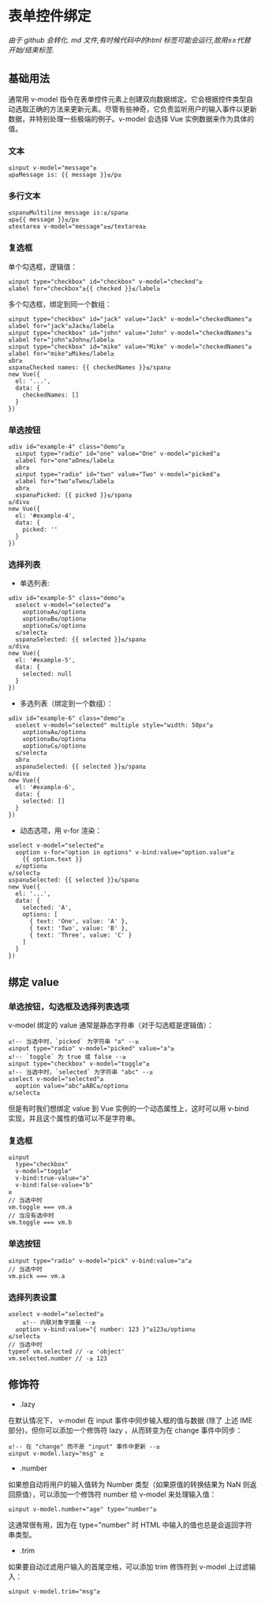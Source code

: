 # 表单控件绑定
###### 由于 github 会转化. md 文件,有时候代码中的html 标签可能会运行,故用≤≥代替开始/结束标签.

## 基础用法

通常用 v-model 指令在表单控件元素上创建双向数据绑定。它会根据控件类型自动选取正确的方法来更新元素。尽管有些神奇，它负责监听用户的输入事件以更新数据，并特别处理一些极端的例子。v-model 会选择 Vue 实例数据来作为具体的值。


### 文本
```
≤input v-model="message"≥
≤p≥Message is: {{ message }}≤/p≥
```

### 多行文本
```
≤span≥Multiline message is:≤/span≥
≤p≥{{ message }}≤/p≥
≤textarea v-model="message"≥≤/textarea≥
```

### 复选框

单个勾选框，逻辑值：
```
≤input type="checkbox" id="checkbox" v-model="checked"≥
≤label for="checkbox"≥{{ checked }}≤/label≥
```

多个勾选框，绑定到同一个数组：
```
≤input type="checkbox" id="jack" value="Jack" v-model="checkedNames"≥
≤label for="jack"≥Jack≤/label≥
≤input type="checkbox" id="john" value="John" v-model="checkedNames"≥
≤label for="john"≥John≤/label≥
≤input type="checkbox" id="mike" value="Mike" v-model="checkedNames"≥
≤label for="mike"≥Mike≤/label≥
≤br≥
≤span≥Checked names: {{ checkedNames }}≤/span≥
new Vue({
  el: '...',
  data: {
    checkedNames: []
  }
})
```

### 单选按钮
```
≤div id="example-4" class="demo"≥
  ≤input type="radio" id="one" value="One" v-model="picked"≥
  ≤label for="one"≥One≤/label≥
  ≤br≥
  ≤input type="radio" id="two" value="Two" v-model="picked"≥
  ≤label for="two"≥Two≤/label≥
  ≤br≥
  ≤span≥Picked: {{ picked }}≤/span≥
≤/div≥
new Vue({
  el: '#example-4',
  data: {
    picked: ''
  }
})
```

### 选择列表

- 单选列表:
```
≤div id="example-5" class="demo"≥
  ≤select v-model="selected"≥
    ≤option≥A≤/option≥
    ≤option≥B≤/option≥
    ≤option≥C≤/option≥
  ≤/select≥
  ≤span≥Selected: {{ selected }}≤/span≥
≤/div≥
new Vue({
  el: '#example-5',
  data: {
    selected: null
  }
})
```

- 多选列表（绑定到一个数组）：
```
≤div id="example-6" class="demo"≥
  ≤select v-model="selected" multiple style="width: 50px"≥
    ≤option≥A≤/option≥
    ≤option≥B≤/option≥
    ≤option≥C≤/option≥
  ≤/select≥
  ≤br≥
  ≤span≥Selected: {{ selected }}≤/span≥
≤/div≥
new Vue({
  el: '#example-6',
  data: {
    selected: []
  }
})
```

- 动态选项，用 v-for 渲染：
```
≤select v-model="selected"≥
  ≤option v-for="option in options" v-bind:value="option.value"≥
    {{ option.text }}
  ≤/option≥
≤/select≥
≤span≥Selected: {{ selected }}≤/span≥
new Vue({
  el: '...',
  data: {
    selected: 'A',
    options: [
      { text: 'One', value: 'A' },
      { text: 'Two', value: 'B' },
      { text: 'Three', value: 'C' }
    ]
  }
})
```
 
## 绑定 value

### 单选按钮，勾选框及选择列表选项
v-model 绑定的 value 通常是静态字符串（对于勾选框是逻辑值）：
```
≤!-- 当选中时，`picked` 为字符串 "a" --≥
≤input type="radio" v-model="picked" value="a"≥
≤!-- `toggle` 为 true 或 false --≥
≤input type="checkbox" v-model="toggle"≥
≤!-- 当选中时，`selected` 为字符串 "abc" --≥
≤select v-model="selected"≥
  ≤option value="abc"≥ABC≤/option≥
≤/select≥
```
但是有时我们想绑定 value 到 Vue 实例的一个动态属性上，这时可以用 v-bind 实现，并且这个属性的值可以不是字符串。
### 复选框
```
≤input
  type="checkbox"
  v-model="toggle"
  v-bind:true-value="a"
  v-bind:false-value="b"
≥
// 当选中时
vm.toggle === vm.a
// 当没有选中时
vm.toggle === vm.b
```
### 单选按钮
```
≤input type="radio" v-model="pick" v-bind:value="a"≥
// 当选中时
vm.pick === vm.a
```
### 选择列表设置
```
≤select v-model="selected"≥
    ≤!-- 内联对象字面量 --≥
  ≤option v-bind:value="{ number: 123 }"≥123≤/option≥
≤/select≥
// 当选中时
typeof vm.selected // -≥ 'object'
vm.selected.number // -≥ 123
```
## 修饰符

- .lazy

在默认情况下， v-model 在 input 事件中同步输入框的值与数据 (除了 上述 IME 部分)，但你可以添加一个修饰符 lazy ，从而转变为在 change 事件中同步：
```
≤!-- 在 "change" 而不是 "input" 事件中更新 --≥
≤input v-model.lazy="msg" ≥
```
- .number

如果想自动将用户的输入值转为 Number 类型（如果原值的转换结果为 NaN 则返回原值），可以添加一个修饰符 number 给 v-model 来处理输入值：
```
≤input v-model.number="age" type="number"≥
```
这通常很有用，因为在 type="number" 时 HTML 中输入的值也总是会返回字符串类型。
- .trim

如果要自动过滤用户输入的首尾空格，可以添加 trim 修饰符到 v-model 上过滤输入：
```
≤input v-model.trim="msg"≥
```


